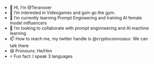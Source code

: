 - 👋 Hi, I’m @Teranoxer
- 👀 I’m interested in Videogames and goin go the gym.
- 🌱 I’m currently learning Prompt Engineering and training AI female model inlfluencers
- 💞️ I’m looking to collaborate with prompt enginneering and AI machine learning
- 📫 How to reach me, my twitter handle is @cryptoconnoseur. We can talk there
- 😄 Pronouns: He/Him
- ⚡ Fun fact: I speak 3 languages

<!---
Teranoxer/Teranoxer is a ✨ special ✨ repository because its `README.md` (this file) appears on your GitHub profile.
You can click the Preview link to take a look at your changes.
--->

